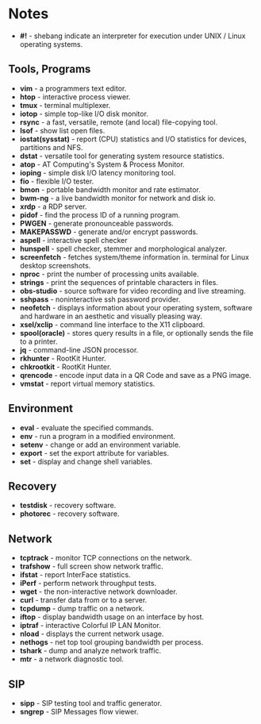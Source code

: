 # Notes

* **#!** - shebang indicate an interpreter for execution under UNIX / Linux operating systems.

## Tools, Programs

* **vim** - a programmers text editor.
* **htop** - interactive process viewer.
* **tmux** - terminal multiplexer.
* **iotop** - simple top-like I/O disk monitor.
* **rsync** - a fast, versatile, remote (and local) file-copying tool.
* **lsof** - show list open files.
* **iostat(sysstat)** - report (CPU) statistics and I/O statistics for devices, partitions and NFS.
* **dstat** - versatile tool for generating system resource statistics.
* **atop** - AT Computing's System & Process Monitor.
* **ioping** - simple disk I/O latency monitoring tool.
* **fio** - flexible I/O tester.
* **bmon** - portable bandwidth monitor and rate estimator.
* **bwm-ng** - a live bandwidth monitor for network and disk io.
* **xrdp** -  a RDP server.
* **pidof** - find the process ID of a running program.
* **PWGEN** - generate pronounceable passwords.
* **MAKEPASSWD** - generate and/or encrypt passwords.
* **aspell** - interactive spell checker
* **hunspell** - spell checker, stemmer and morphological analyzer.
* **screenfetch** - fetches system/theme information in. terminal for Linux desktop screenshots.
* **nproc** - print the number of processing units available.
* **strings** - print the sequences of printable characters in files.
* **obs-studio** - source software for video recording and live streaming.
* **sshpass** - noninteractive ssh password provider.
* **neofetch** - displays information about your operating system, software and hardware in an aesthetic and visually pleasing way.
* **xsel/xclip** - command line interface to the X11 clipboard.
* **spool(oracle)** - stores query results in a file, or optionally sends the file to a printer.
* **jq** - command-line JSON processor.
* **rkhunter** - RootKit Hunter.
* **chkrootkit** - RootKit Hunter.
* **qrencode** - encode input data in a QR Code and save as a PNG image.
* **vmstat** - report virtual memory statistics.


## Environment

* **eval** - evaluate the specified commands.
* **env** - run a program in a modified environment.
* **setenv** - change or add an environment variable.
* **export** - set the export attribute for variables.
* **set** - display and change shell variables.

## Recovery
* **testdisk** - recovery software.
* **photorec** - recovery software.

## Network
* **tcptrack** - monitor TCP connections on the network.
* **trafshow** - full screen show network traffic.
* **ifstat** - report InterFace statistics.
* **iPerf** - perform network throughput tests.
* **wget** - the non-interactive network downloader.
* **curl** - transfer data from or to a server.
* **tcpdump** - dump traffic on a network.
* **iftop** - display bandwidth usage on an interface by host.
* **iptraf** - interactive Colorful IP LAN Monitor.
* **nload** - displays the current network usage.
* **nethogs** - net top tool grouping bandwidth per process.
* **tshark** - dump and analyze network traffic.
* **mtr** - a network diagnostic tool.

## SIP
* **sipp** - SIP testing tool and traffic generator.
* **sngrep** - SIP Messages flow viewer.
